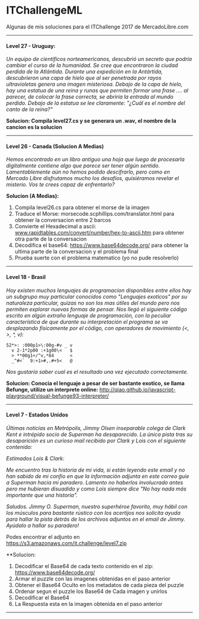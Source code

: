 # ITChallengeML
Algunas de mis soluciones para el ITChallenge 2017 de MercadoLibre.com

------------------------------------------------------------------------------------------------------------------

#### Level 27 - Uruguay:
_Un equipo de científicos norteamericanos, descubrió un secreto que podría cambiar el curso de la humanidad.
Se cree que encontraron la ciudad perdida de la Atlántida.
Durante una expedición en la Antártida, descubrieron una capa de hielo que al ser penetrada por rayos ultravioletas genera una imagen misteriosa.
Debajo de la capa de hielo, hay una estatua de una reina y runas que permiten formar una frase .... al parecer, de colocar la frase correcta, se abriría la entrada al mundo perdido.
Debajo de la estatua se lee claramente: "¿Cuál es el nombre del canto de la reina?"_

**Solucion: Compila level27.cs y se generara un .wav, el nombre de la cancion es la solucion**

------------------------------------------------------------------------------------------------------------------

#### Level 26 - Canada (Solucion A Medias)

_Hemos encontrado en un libro antiguo una hoja que luego de procesarla digitalmente contiene algo que parece ser tener algún sentido.
Lamentablemente aún no hemos podido descifrarlo, pero como en Mercado Libre disfrutamos mucho los desafíos, quisiéramos revelar el misterio. Vos te crees capaz de enfrentarlo?_

**Solucion (A Medias):** 
1. Compila level26.cs para obtener el morse de la imagen
2. Traduce el Morse: morsecode.scphillips.com/translator.html para obtener la conversacion entre 2 barcos
3. Convierte el Hexadecimal a ascii: www.rapidtables.com/convert/number/hex-to-ascii.htm para obtener otra parte de la conversacion
4. Decodifica el base64: https://www.base64decode.org/ para obtener la ultima parte de la conversacion y el problema final
5. Prueba suerte con el problema matematico (yo no pude resolverlo)

------------------------------------------------------------------------------------------------------------------

#### Level 18 - Brasil
_Hoy existen muchos lenguajes de programacion disponibles entre ellos hay un subgrupo muy particular conocidos como "Lenguajes exoticos" por su naturaleza particular, quizas no son los mas útiles del mundo pero nos permiten explorar nuevas formas de pensar.
Nos llegó el siguiente código escrito en algún extraño lenguaje de programación, con la peculiar característica de que durante su interpretación el programa se va desplazando físicamente por el código, con operadores de movimiento (<, >, ^, v):_
```
52*>: :000p1>\:00g-#v _ v
  v 2-1*2p00 :+1g00\<   $
  > **00g1+/^v,*84      <
  _^#<`  9:+1>#,.#+5<   @
```
_Nos gustaría saber cual es el resultado una vez ejecutado correctamente._

**Solucion: Conocia el lenguaje a pesar de ser bastante exotico, se llama Befunge, utilize un interprete online:**
http://qiao.github.io/javascript-playground/visual-befunge93-interpreter/

------------------------------------------------------------------------------------------------------------------
#### Level 7 - Estados Unidos

_Últimas noticias en Metrópolis, Jimmy Olsen inseparable colega de Clark Kent e intrépido socio de Superman ha desaparecido. La única pista tras su desaparición es un curioso mail recibido por Clark y Lois con el siguiente contenido:_

_Estimados Lois & Clark:_

_Me encuentro tras la historia de mi vida, si están leyendo este email y no han sabido de mi confio en que
la información adjunta en este correo guíe a Superman hacia mi paradero. Lamento no haberlos involucrado
antes pero me hubieran disuadido y como Lois siempre dice "No hay nada más importante que una historia"._

_Saludos.
Jimmy O.
Superman, nuestro superhéroe favorito, muy hábil con los músculos para bastante rústico con los acertijos nos solicita ayuda para hallar la pista detrás de los archivos adjuntos en el email de Jimmy. Ayúdalo a hallar su paradero!_

Podes encontrar el adjunto en https://s3.amazonaws.com/it.challenge/level7.zip

**Solucion:
1. Decodificar el Base64 de cada texto contenido en el zip: https://www.base64decode.org/
2. Armar el puzzle con las imagenes obtenidas en el paso anterior
3. Obtener el Base64 Oculto en los metadatos de cada pieza del puzzle
4. Ordenar segun el puzzle los Base64 de Cada imagen y unirlos
5. Decodificar el Base64
6. La Respuesta esta en la imagen obtenida en el paso anterior

------------------------------------------------------------------------------------------------------------------
